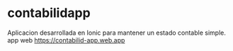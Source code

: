 # contabilidapp
Aplicacion desarrollada en Ionic para mantener un estado contable simple. app web https://contabilid-app.web.app
